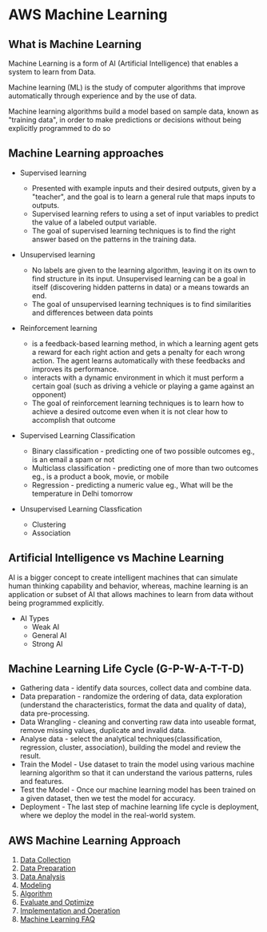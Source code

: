 # AWS Machine Learning

## What is Machine Learning
Machine Learning is a form of AI (Artificial Intelligence) that enables a system to learn from Data.

Machine learning (ML) is the study of computer algorithms that improve automatically through experience and by the use of data.

Machine learning algorithms build a model based on sample data, known as "training data", in order to make predictions or decisions without being explicitly programmed to do so

## Machine Learning approaches
- Supervised learning
  - Presented with example inputs and their desired outputs, given by a "teacher", and the goal is to learn a general rule that maps inputs to outputs.
  - Supervised learning refers to using a set of input variables to predict the value of a labeled output variable.
  - The goal of supervised learning techniques is to find the right answer based on the patterns in the training data.
- Unsupervised learning
  -  No labels are given to the learning algorithm, leaving it on its own to find structure in its input. Unsupervised learning can be a goal in itself (discovering hidden patterns in data) or a means towards an end.
  - The goal of unsupervised learning techniques is to find similarities and differences between data points
- Reinforcement learning
  - is a feedback-based learning method, in which a learning agent gets a reward for each right action and gets a penalty for each wrong action. The agent learns automatically with these feedbacks and improves its performance.
  - interacts with a dynamic environment in which it must perform a certain goal (such as driving a vehicle or playing a game against an opponent)
  - The goal of reinforcement learning techniques is to learn how to achieve a desired outcome even when it is not clear how to accomplish that outcome
  
- Supervised Learning Classification
  - Binary classification - predicting one of two possible outcomes eg., is an email a spam or not
  - Multiclass classification - predicting one of more than two outcomes eg., is a product a book, movie, or mobile
  - Regression - predicting a numeric value eg., What will be the temperature in Delhi tomorrow
  
- Unsupervised Learning Classfication
  - Clustering
  - Association

## Artificial Intelligence vs Machine Learning 
AI is a bigger concept to create intelligent machines that can simulate human thinking capability and behavior, whereas, machine learning is an application or subset of AI that allows machines to learn from data without being programmed explicitly.
- AI Types
  - Weak AI
  - General AI
  - Strong AI

## Machine Learning Life Cycle (G-P-W-A-T-T-D)
  - Gathering data - identify data sources, collect data and combine data.
  - Data preparation - randomize the ordering of data, data exploration (understand the characteristics, format the data and quality of data), data pre-processing.
  - Data Wrangling - cleaning and converting raw data into useable format, remove missing values, duplicate and invalid data.
  - Analyse data - select the analytical techniques(classification, regression, cluster, association), building the model and review the result.
  - Train the Model - Use dataset to train the model using various machine learning algorithm so that it can understand the various patterns, rules and features.
  - Test the Model - Once our machine learning model has been trained on a given dataset, then we test the model for accuracy.
  - Deployment - The last step of machine learning life cycle is deployment, where we deploy the model in the real-world system.
  
## AWS Machine Learning Approach
  1. [Data Collection](./machine-learning/DataCollection.md) 
  1. [Data Preparation](./machine-learning/DataPreparation.md) 
  1. [Data Analysis](./machine-learning/DataAnalysis.md) 
  1. [Modeling](./machine-learning/Modeling.md) 
  1. [Algorithm](./machine-learning/Algorithm.md) 
  1. [Evaluate and Optimize](./machine-learning/EvaluateOptimize.md) 
  1. [Implementation and Operation](./machine-learning/ImplementationOperation.md)
  1. [Machine Learning FAQ](./machine-learning/FAQ.md)
  